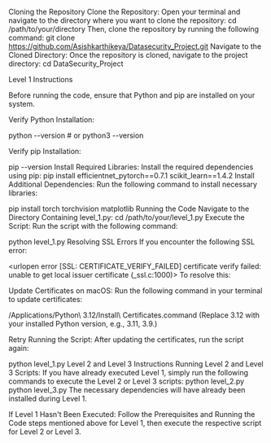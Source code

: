 Cloning the Repository
Clone the Repository: Open your terminal and navigate to the directory where you want to clone the repository: cd /path/to/your/directory
Then, clone the repository by running the following command: git clone https://github.com/Asishkarthikeya/Datasecurity_Project.git
Navigate to the Cloned Directory: Once the repository is cloned, navigate to the project directory: cd DataSecurity_Project


Level 1 Instructions

Before running the code, ensure that Python and pip are installed on your system.

Verify Python Installation:

python --version  # or python3 --version

Verify pip Installation:

pip --version
Install Required Libraries: Install the required dependencies using pip: pip install efficientnet_pytorch==0.7.1 scikit_learn==1.4.2
Install Additional Dependencies: Run the following command to install necessary libraries:

pip install torch torchvision matplotlib
Running the Code
Navigate to the Directory Containing level_1.py: cd /path/to/your/level_1.py
Execute the Script: Run the script with the following command:

python level_1.py
Resolving SSL Errors
If you encounter the following SSL error:

<urlopen error [SSL: CERTIFICATE_VERIFY_FAILED] certificate verify failed: unable to get local issuer certificate (_ssl.c:1000)>
To resolve this:

Update Certificates on macOS: Run the following command in your terminal to update certificates:

/Applications/Python\ 3.12/Install\ Certificates.command
(Replace 3.12 with your installed Python version, e.g., 3.11, 3.9.)

Retry Running the Script: After updating the certificates, run the script again:

python level_1.py
Level 2 and Level 3 Instructions
Running Level 2 and Level 3 Scripts: If you have already executed Level 1, simply run the following commands to execute the Level 2 or Level 3 scripts: python level_2.py python level_3.py
The necessary dependencies will have already been installed during Level 1.

If Level 1 Hasn't Been Executed: Follow the Prerequisites and Running the Code steps mentioned above for Level 1, then execute the respective script for Level 2 or Level 3.
